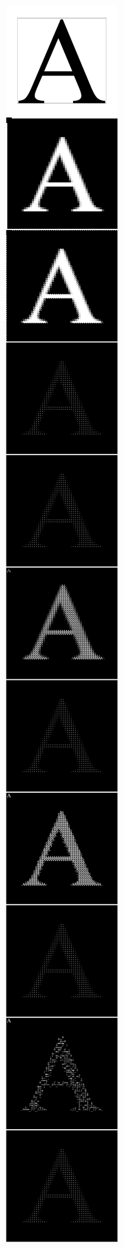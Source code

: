 <img src="assets/2023.01.04-16.02.17.png" width="300">
<img src="assets/2023.01.04-17.16.00.png" width="300">
<img src="assets/2023.01.04-17.16.30.png" width="300">
<img src="assets/2023.01.04-17.26.55.png" width="300">

<img src="assets/2023.01.04-17.26.55.png" width="300">
<img src="assets/2023.01.04-17.30.57.png" width="300">
<img src="assets/2023.01.04-17.26.55.png" width="300">
<img src="assets/2023.01.04-17.38.42.png" width="300">
<img src="assets/2023.01.04-17.26.55.png" width="300">
<img src="assets/2023.01.04-17.43.44.png" width="300">
<img src="assets/2023.01.04-17.26.55.png" width="300">
